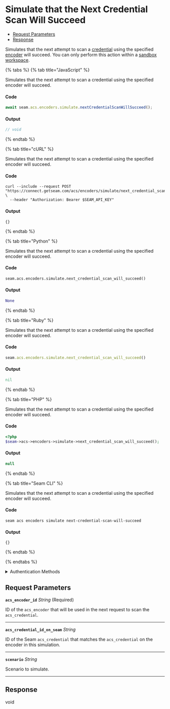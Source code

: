 # Simulate that the Next Credential Scan Will Succeed

- [Request Parameters](#request-parameters)
- [Response](#response)

Simulates that the next attempt to scan a [credential](../../../../capability-guides/access-systems/managing-credentials.md) using the specified [encoder](../../../../capability-guides/access-systems/working-with-card-encoders-and-scanners/README.md) will succeed. You can only perform this action within a [sandbox workspace](../../../../core-concepts/workspaces/README.md#sandbox-workspaces).


{% tabs %}
{% tab title="JavaScript" %}

Simulates that the next attempt to scan a credential using the specified encoder will succeed.

#### Code

```javascript
await seam.acs.encoders.simulate.nextCredentialScanWillSucceed();
```

#### Output

```javascript
// void
```
{% endtab %}

{% tab title="cURL" %}

Simulates that the next attempt to scan a credential using the specified encoder will succeed.

#### Code

```curl
curl --include --request POST "https://connect.getseam.com/acs/encoders/simulate/next_credential_scan_will_succeed" \
  --header "Authorization: Bearer $SEAM_API_KEY"
```

#### Output

```curl
{}
```
{% endtab %}

{% tab title="Python" %}

Simulates that the next attempt to scan a credential using the specified encoder will succeed.

#### Code

```python
seam.acs.encoders.simulate.next_credential_scan_will_succeed()
```

#### Output

```python
None
```
{% endtab %}

{% tab title="Ruby" %}

Simulates that the next attempt to scan a credential using the specified encoder will succeed.

#### Code

```ruby
seam.acs.encoders.simulate.next_credential_scan_will_succeed()
```

#### Output

```ruby
nil
```
{% endtab %}

{% tab title="PHP" %}

Simulates that the next attempt to scan a credential using the specified encoder will succeed.

#### Code

```php
<?php
$seam->acs->encoders->simulate->next_credential_scan_will_succeed();
```

#### Output

```php
null
```
{% endtab %}

{% tab title="Seam CLI" %}

Simulates that the next attempt to scan a credential using the specified encoder will succeed.

#### Code

```seam_cli
seam acs encoders simulate next-credential-scan-will-succeed
```

#### Output

```seam_cli
{}
```
{% endtab %}

{% endtabs %}


<details>

<summary>Authentication Methods</summary>

- API key
- Personal access token
  <br>Must also include the `seam-workspace` header in the request.

To learn more, see [Authentication](https://docs.seam.co/latest/api/authentication).
</details>

## Request Parameters

**`acs_encoder_id`** *String* (Required)

ID of the `acs_encoder` that will be used in the next request to scan the `acs_credential`.

---

**`acs_credential_id_on_seam`** *String*

ID of the Seam `acs_credential` that matches the `acs_credential` on the encoder in this simulation.

---

**`scenario`** *String*

Scenario to simulate.

---


## Response

void

